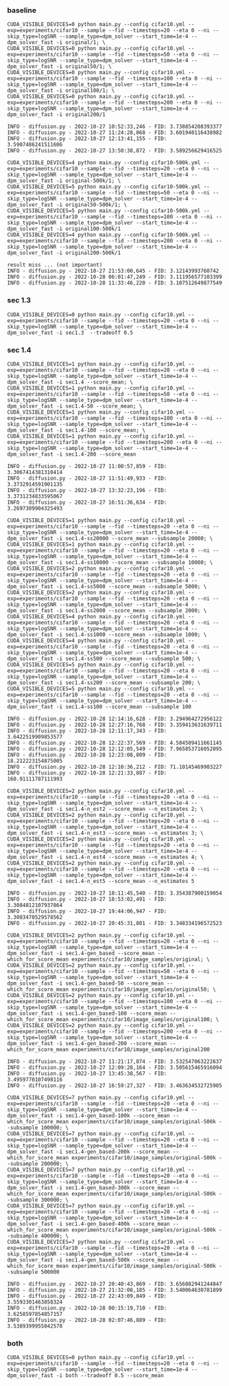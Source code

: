 ### baseline 
```
CUDA_VISIBLE_DEVICES=0 python main.py --config cifar10.yml --exp=experiments/cifar10 --sample --fid --timesteps=20 --eta 0 --ni --skip_type=logSNR --sample_type=dpm_solver --start_time=1e-4 --dpm_solver_fast -i original/1; \
CUDA_VISIBLE_DEVICES=0 python main.py --config cifar10.yml --exp=experiments/cifar10 --sample --fid --timesteps=50 --eta 0 --ni --skip_type=logSNR --sample_type=dpm_solver --start_time=1e-4 --dpm_solver_fast -i original50/1; \ 
CUDA_VISIBLE_DEVICES=0 python main.py --config cifar10.yml --exp=experiments/cifar10 --sample --fid --timesteps=100 --eta 0 --ni --skip_type=logSNR --sample_type=dpm_solver --start_time=1e-4 --dpm_solver_fast -i original100/1; \
CUDA_VISIBLE_DEVICES=0 python main.py --config cifar10.yml --exp=experiments/cifar10 --sample --fid --timesteps=200 --eta 0 --ni --skip_type=logSNR --sample_type=dpm_solver --start_time=1e-4 --dpm_solver_fast -i original200/1
```
    INFO - diffusion.py - 2022-10-27 10:52:33,246 - FID: 3.738854208393377
    INFO - diffusion.py - 2022-10-27 11:24:28,068 - FID: 3.601940116438982 
    INFO - diffusion.py - 2022-10-27 12:13:41,155 - FID: 3.5907486241511606
    INFO - diffusion.py - 2022-10-27 13:50:38,872 - FID: 3.589256629416525

```
CUDA_VISIBLE_DEVICES=4 python main.py --config cifar10-500k.yml --exp=experiments/cifar10 --sample --fid --timesteps=20 --eta 0 --ni --skip_type=logSNR --sample_type=dpm_solver --start_time=1e-4 --dpm_solver_fast -i original-500k/1; \
CUDA_VISIBLE_DEVICES=5 python main.py --config cifar10-500k.yml --exp=experiments/cifar10 --sample --fid --timesteps=50 --eta 0 --ni --skip_type=logSNR --sample_type=dpm_solver --start_time=1e-4 --dpm_solver_fast -i original50-500k/1; \ 
CUDA_VISIBLE_DEVICES=5 python main.py --config cifar10-500k.yml --exp=experiments/cifar10 --sample --fid --timesteps=100 --eta 0 --ni --skip_type=logSNR --sample_type=dpm_solver --start_time=1e-4 --dpm_solver_fast -i original100-500k/1
CUDA_VISIBLE_DEVICES=4 python main.py --config cifar10-500k.yml --exp=experiments/cifar10 --sample --fid --timesteps=200 --eta 0 --ni --skip_type=logSNR --sample_type=dpm_solver --start_time=1e-4 --dpm_solver_fast -i original200-500k/1
```    
    result miss ... (not important)
    INFO - diffusion.py - 2022-10-27 21:53:00,645 - FID: 3.12143993760742
    INFO - diffusion.py - 2022-10-28 06:01:47,249 - FID: 3.111956577103399
    INFO - diffusion.py - 2022-10-28 11:33:46,220 - FID: 3.107512649877549

### sec 1.3
```
CUDA_VISIBLE_DEVICES=0 python main.py --config cifar10.yml --exp=experiments/cifar10 --sample --fid --timesteps=20 --eta 0 --ni --skip_type=logSNR --sample_type=dpm_solver --start_time=1e-4 --dpm_solver_fast -i sec1.3  --tradeoff 0.5
```

### sec 1.4
```
CUDA_VISIBLE_DEVICES=1 python main.py --config cifar10.yml --exp=experiments/cifar10 --sample --fid --timesteps=20 --eta 0 --ni --skip_type=logSNR --sample_type=dpm_solver --start_time=1e-4 --dpm_solver_fast -i sec1.4 --score_mean; \
CUDA_VISIBLE_DEVICES=1 python main.py --config cifar10.yml --exp=experiments/cifar10 --sample --fid --timesteps=50 --eta 0 --ni --skip_type=logSNR --sample_type=dpm_solver --start_time=1e-4 --dpm_solver_fast -i sec1.4-50 --score_mean; \
CUDA_VISIBLE_DEVICES=1 python main.py --config cifar10.yml --exp=experiments/cifar10 --sample --fid --timesteps=100 --eta 0 --ni --skip_type=logSNR --sample_type=dpm_solver --start_time=1e-4 --dpm_solver_fast -i sec1.4-100 --score_mean; \
CUDA_VISIBLE_DEVICES=1 python main.py --config cifar10.yml --exp=experiments/cifar10 --sample --fid --timesteps=200 --eta 0 --ni --skip_type=logSNR --sample_type=dpm_solver --start_time=1e-4 --dpm_solver_fast -i sec1.4-200 --score_mean
```
    INFO - diffusion.py - 2022-10-27 11:00:57,859 - FID: 3.3067414381310414
    INFO - diffusion.py - 2022-10-27 11:51:49,933 - FID: 3.3732914591901135
    INFO - diffusion.py - 2022-10-27 13:32:23,196 - FID: 3.3731234833595067
    INFO - diffusion.py - 2022-10-27 16:51:36,634 - FID: 3.2697309904325493

```
CUDA_VISIBLE_DEVICES=1 python main.py --config cifar10.yml --exp=experiments/cifar10 --sample --fid --timesteps=20 --eta 0 --ni --skip_type=logSNR --sample_type=dpm_solver --start_time=1e-4 --dpm_solver_fast -i sec1.4-ss20000 --score_mean --subsample 20000; \
CUDA_VISIBLE_DEVICES=1 python main.py --config cifar10.yml --exp=experiments/cifar10 --sample --fid --timesteps=20 --eta 0 --ni --skip_type=logSNR --sample_type=dpm_solver --start_time=1e-4 --dpm_solver_fast -i sec1.4-ss10000 --score_mean --subsample 10000; \
CUDA_VISIBLE_DEVICES=2 python main.py --config cifar10.yml --exp=experiments/cifar10 --sample --fid --timesteps=20 --eta 0 --ni --skip_type=logSNR --sample_type=dpm_solver --start_time=1e-4 --dpm_solver_fast -i sec1.4-ss5000 --score_mean --subsample 5000; \
CUDA_VISIBLE_DEVICES=2 python main.py --config cifar10.yml --exp=experiments/cifar10 --sample --fid --timesteps=20 --eta 0 --ni --skip_type=logSNR --sample_type=dpm_solver --start_time=1e-4 --dpm_solver_fast -i sec1.4-ss2000 --score_mean --subsample 2000; \
CUDA_VISIBLE_DEVICES=4 python main.py --config cifar10.yml --exp=experiments/cifar10 --sample --fid --timesteps=20 --eta 0 --ni --skip_type=logSNR --sample_type=dpm_solver --start_time=1e-4 --dpm_solver_fast -i sec1.4-ss1000 --score_mean --subsample 1000; \
CUDA_VISIBLE_DEVICES=4 python main.py --config cifar10.yml --exp=experiments/cifar10 --sample --fid --timesteps=20 --eta 0 --ni --skip_type=logSNR --sample_type=dpm_solver --start_time=1e-4 --dpm_solver_fast -i sec1.4-ss500 --score_mean --subsample 500; \
CUDA_VISIBLE_DEVICES=5 python main.py --config cifar10.yml --exp=experiments/cifar10 --sample --fid --timesteps=20 --eta 0 --ni --skip_type=logSNR --sample_type=dpm_solver --start_time=1e-4 --dpm_solver_fast -i sec1.4-ss200 --score_mean --subsample 200; \
CUDA_VISIBLE_DEVICES=5 python main.py --config cifar10.yml --exp=experiments/cifar10 --sample --fid --timesteps=20 --eta 0 --ni --skip_type=logSNR --sample_type=dpm_solver --start_time=1e-4 --dpm_solver_fast -i sec1.4-ss100 --score_mean --subsample 100
```
    INFO - diffusion.py - 2022-10-28 12:14:16,628 - FID: 3.294964272956122
    INFO - diffusion.py - 2022-10-28 12:27:16,768 - FID: 3.359413631639711
    INFO - diffusion.py - 2022-10-28 12:11:17,343 - FID: 3.6422519909853577
    INFO - diffusion.py - 2022-10-28 12:22:37,569 - FID: 4.584509411661145
    INFO - diffusion.py - 2022-10-28 12:12:05,549 - FID: 7.965853716052095
    INFO - diffusion.py - 2022-10-28 12:23:08,809 - FID: 18.212223154875005
    INFO - diffusion.py - 2022-10-28 12:10:36,212 - FID: 71.10145469903227
    INFO - diffusion.py - 2022-10-28 12:21:33,887 - FID: 160.91111787111993

```
CUDA_VISIBLE_DEVICES=2 python main.py --config cifar10.yml --exp=experiments/cifar10 --sample --fid --timesteps=20 --eta 0 --ni --skip_type=logSNR --sample_type=dpm_solver --start_time=1e-4 --dpm_solver_fast -i sec1.4-n_est2 --score_mean --n_estimates 2; \
CUDA_VISIBLE_DEVICES=2 python main.py --config cifar10.yml --exp=experiments/cifar10 --sample --fid --timesteps=20 --eta 0 --ni --skip_type=logSNR --sample_type=dpm_solver --start_time=1e-4 --dpm_solver_fast -i sec1.4-n_est3 --score_mean --n_estimates 3; \
CUDA_VISIBLE_DEVICES=2 python main.py --config cifar10.yml --exp=experiments/cifar10 --sample --fid --timesteps=20 --eta 0 --ni --skip_type=logSNR --sample_type=dpm_solver --start_time=1e-4 --dpm_solver_fast -i sec1.4-n_est4 --score_mean --n_estimates 4; \
CUDA_VISIBLE_DEVICES=2 python main.py --config cifar10.yml --exp=experiments/cifar10 --sample --fid --timesteps=20 --eta 0 --ni --skip_type=logSNR --sample_type=dpm_solver --start_time=1e-4 --dpm_solver_fast -i sec1.4-n_est5 --score_mean --n_estimates 5
```
    INFO - diffusion.py - 2022-10-27 18:11:45,540 - FID: 3.354387900159054
    INFO - diffusion.py - 2022-10-27 18:53:02,491 - FID: 3.3084812107937864
    INFO - diffusion.py - 2022-10-27 19:44:06,947 - FID: 3.3083470529578562
    INFO - diffusion.py - 2022-10-27 20:45:31,801 - FID: 3.348334196572523

```
CUDA_VISIBLE_DEVICES=2 python main.py --config cifar10.yml --exp=experiments/cifar10 --sample --fid --timesteps=20 --eta 0 --ni --skip_type=logSNR --sample_type=dpm_solver --start_time=1e-4 --dpm_solver_fast -i sec1.4-gen_based --score_mean --which_for_score_mean experiments/cifar10/image_samples/original; \
CUDA_VISIBLE_DEVICES=2 python main.py --config cifar10.yml --exp=experiments/cifar10 --sample --fid --timesteps=50 --eta 0 --ni --skip_type=logSNR --sample_type=dpm_solver --start_time=1e-4 --dpm_solver_fast -i sec1.4-gen_based-50 --score_mean --which_for_score_mean experiments/cifar10/image_samples/original50; \
CUDA_VISIBLE_DEVICES=2 python main.py --config cifar10.yml --exp=experiments/cifar10 --sample --fid --timesteps=100 --eta 0 --ni --skip_type=logSNR --sample_type=dpm_solver --start_time=1e-4 --dpm_solver_fast -i sec1.4-gen_based-100 --score_mean --which_for_score_mean experiments/cifar10/image_samples/original100; \
CUDA_VISIBLE_DEVICES=2 python main.py --config cifar10.yml --exp=experiments/cifar10 --sample --fid --timesteps=200 --eta 0 --ni --skip_type=logSNR --sample_type=dpm_solver --start_time=1e-4 --dpm_solver_fast -i sec1.4-gen_based-200 --score_mean --which_for_score_mean experiments/cifar10/image_samples/original200
```
    INFO - diffusion.py - 2022-10-27 11:21:17,874 - FID: 3.532547063222637
    INFO - diffusion.py - 2022-10-27 12:09:28,164 - FID: 3.505615465916094
    INFO - diffusion.py - 2022-10-27 13:45:38,567 - FID: 3.4959770107498116
    INFO - diffusion.py - 2022-10-27 16:59:27,327 - FID: 3.463634532725905
    
```
CUDA_VISIBLE_DEVICES=7 python main.py --config cifar10.yml --exp=experiments/cifar10 --sample --fid --timesteps=20 --eta 0 --ni --skip_type=logSNR --sample_type=dpm_solver --start_time=1e-4 --dpm_solver_fast -i sec1.4-gen_based-100k --score_mean --which_for_score_mean experiments/cifar10/image_samples/original-500k --subsample 100000; \
CUDA_VISIBLE_DEVICES=7 python main.py --config cifar10.yml --exp=experiments/cifar10 --sample --fid --timesteps=20 --eta 0 --ni --skip_type=logSNR --sample_type=dpm_solver --start_time=1e-4 --dpm_solver_fast -i sec1.4-gen_based-200k --score_mean --which_for_score_mean experiments/cifar10/image_samples/original-500k --subsample 200000; \
CUDA_VISIBLE_DEVICES=7 python main.py --config cifar10.yml --exp=experiments/cifar10 --sample --fid --timesteps=20 --eta 0 --ni --skip_type=logSNR --sample_type=dpm_solver --start_time=1e-4 --dpm_solver_fast -i sec1.4-gen_based-300k --score_mean --which_for_score_mean experiments/cifar10/image_samples/original-500k --subsample 300000; \
CUDA_VISIBLE_DEVICES=7 python main.py --config cifar10.yml --exp=experiments/cifar10 --sample --fid --timesteps=20 --eta 0 --ni --skip_type=logSNR --sample_type=dpm_solver --start_time=1e-4 --dpm_solver_fast -i sec1.4-gen_based-400k --score_mean --which_for_score_mean experiments/cifar10/image_samples/original-500k --subsample 400000; \
CUDA_VISIBLE_DEVICES=7 python main.py --config cifar10.yml --exp=experiments/cifar10 --sample --fid --timesteps=20 --eta 0 --ni --skip_type=logSNR --sample_type=dpm_solver --start_time=1e-4 --dpm_solver_fast -i sec1.4-gen_based-500k --score_mean --which_for_score_mean experiments/cifar10/image_samples/original-500k --subsample 500000
```
    INFO - diffusion.py - 2022-10-27 20:40:43,869 - FID: 3.656082941244847
    INFO - diffusion.py - 2022-10-27 21:32:08,185 - FID: 3.540064630781899
    INFO - diffusion.py - 2022-10-27 22:43:09,849 - FID: 3.5593301463858324
    INFO - diffusion.py - 2022-10-28 00:15:19,710 - FID: 3.6258597854857157
    INFO - diffusion.py - 2022-10-28 02:07:46,889 - FID: 3.5389399955842578

### both
```
CUDA_VISIBLE_DEVICES=0 python main.py --config cifar10.yml --exp=experiments/cifar10 --sample --fid --timesteps=20 --eta 0 --ni --skip_type=logSNR --sample_type=dpm_solver --start_time=1e-4 --dpm_solver_fast -i both --tradeoff 0.5 --score_mean
```
